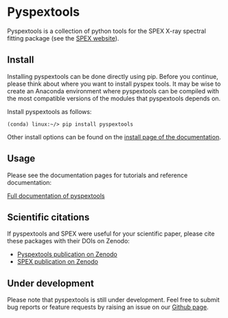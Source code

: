 # Pyspextools

Pyspextools is a collection of python tools for the SPEX X-ray spectral fitting package (see the 
[SPEX website](http://www.sron.nl/spex)). 

## Install

Installing pyspextools can be done directly using pip. Before you continue, please think about where you want 
to install pyspex tools. It may be wise to create an Anaconda environment where pyspextools can be compiled with 
the most compatible versions of the modules that pyspextools depends on.

Install pyspextools as follows:
```
(conda) linux:~/> pip install pyspextools
```
Other install options can be found on the [install page of the documentation](https://spex-xray.github.io/pyspextools/install.html).

## Usage

Please see the documentation pages for tutorials and reference documentation:

[Full documentation of pyspextools](https://spex-xray.github.io/pyspextools/)

## Scientific citations

If pyspextools and SPEX were useful for your scientific paper, please cite these packages with their DOIs on Zenodo:
- [Pyspextools publication on Zenodo](https://doi.org/10.5281/zenodo.3245804)
- [SPEX publication on Zenodo](https://doi.org/10.5281/zenodo.1924563)

## Under development

Please note that pyspextools is still under development. Feel free to submit bug reports or feature requests by 
raising an issue on our [Github page](https://github.com/spex-xray/pyspextools/issues).

